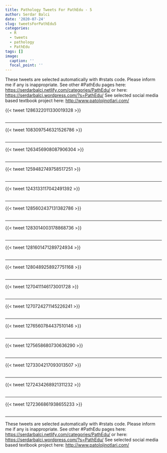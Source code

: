 ```yaml
---
title: Pathology Tweets For PathEdu - 5
author: Serdar Balci
date: '2020-07-24'
slug: tweetsForPathEdu5
categories:
  - R
  - tweets
  - pathology
  - PathEdu
tags: []
image:
  caption: ''
  focal_point: ''
---
```



These tweets are selected automatically with #rstats code. Please inform me if any is inappropriate.
See other #PathEdu pages here: https://serdarbalci.netlify.com/categories/PathEdu/  or here: https://serdarbalci.wordpress.com/?s=PathEdu/ 
See selected social media based textbook project here: http://www.patolojinotlari.com/

{{< tweet 1286322011330019328 >}}
<br>
<br>
<hr>
{{< tweet 1083097546321526786 >}}
<br>
<br>
<hr>
{{< tweet 1263456908087906304 >}}
<br>
<br>
<hr>
{{< tweet 1259482749758517251 >}}
<br>
<br>
<hr>
{{< tweet 1243133117042491392 >}}
<br>
<br>
<hr>
{{< tweet 1285602437131382786 >}}
<br>
<br>
<hr>
{{< tweet 1283014003178868736 >}}
<br>
<br>
<hr>
{{< tweet 1281601471289724934 >}}
<br>
<br>
<hr>
{{< tweet 1280489258927751168 >}}
<br>
<br>
<hr>
{{< tweet 1270411146173001728 >}}
<br>
<br>
<hr>
{{< tweet 1270724271145226241 >}}
<br>
<br>
<hr>
{{< tweet 1276560784437510146 >}}
<br>
<br>
<hr>
{{< tweet 1275658680730636290 >}}
<br>
<br>
<hr>
{{< tweet 1273304217093013507 >}}
<br>
<br>
<hr>
{{< tweet 1272434268921311232 >}}
<br>
<br>
<hr>
{{< tweet 1272366861938655233 >}}
<br>
<br>
<hr>


These tweets are selected automatically with #rstats code. Please inform me if any is inappropriate.
See other #PathEdu pages here: https://serdarbalci.netlify.com/categories/PathEdu/  or here: https://serdarbalci.wordpress.com/?s=PathEdu/ 
See selected social media based textbook project here: http://www.patolojinotlari.com/
